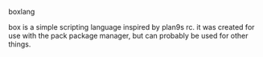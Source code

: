 boxlang

box is a simple scripting language inspired by plan9s rc.
it was created for use with the pack package manager, but can probably be used for other things.

